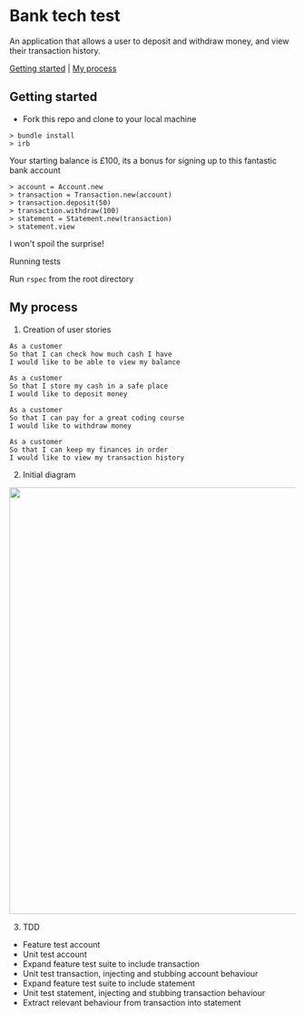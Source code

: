 # Bank tech test

An application that allows a user to deposit and withdraw money, and view their transaction history.

[Getting started](#getting-started)  | [My process](#my-process)


## Getting started

* Fork this repo and clone to your local machine

```
> bundle install
> irb
```
Your starting balance is £100, its a bonus for signing up to this fantastic bank account
```
> account = Account.new
> transaction = Transaction.new(account)
> transaction.deposit(50)
> transaction.withdraw(100)
> statement = Statement.new(transaction)
> statement.view
```
I won't spoil the surprise!

Running tests

Run
``` rspec ```
from the root directory

## My process

1. Creation of user stories

```
As a customer
So that I can check how much cash I have
I would like to be able to view my balance
```
```
As a customer
So that I store my cash in a safe place
I would like to deposit money
```
```
As a customer
So that I can pay for a great coding course
I would like to withdraw money
```
```
As a customer
So that I can keep my finances in order
I would like to view my transaction history
```
2. Initial diagram
<img src="/assets/images/diagram_bank_tech_test.png" width="750px" />

3. TDD
- Feature test account
- Unit test account
- Expand feature test suite to include transaction
- Unit test transaction, injecting and stubbing account behaviour
- Expand feature test suite to include statement
- Unit test statement, injecting and stubbing transaction behaviour
- Extract relevant behaviour from transaction into statement
